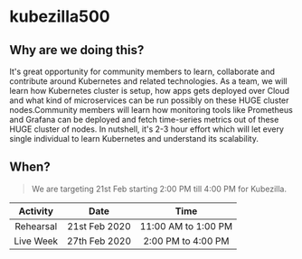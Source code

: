 # kubezilla500


## Why are we doing this?

It's great opportunity for community members to learn, collaborate and contribute around Kubernetes and related technologies. As a team, we will learn how Kubernetes cluster is setup, how apps gets deployed over Cloud and what kind of microservices can be run possibly on these HUGE cluster nodes.Community members will learn how monitoring tools like Prometheus and Grafana can be deployed and fetch time-series metrics out of these HUGE cluster of nodes. In nutshell, it's 2-3 hour effort which will let every single individual to learn Kubernetes and understand its scalability.

## When? 

> We are targeting 21st Feb starting 2:00 PM till 4:00 PM for Kubezilla. 

| Activity  |      Date      |        Time        |
| :-------: | :------------: | :----------------: |
| Rehearsal | 21st Feb 2020 | 11:00 AM to 1:00 PM |
| Live Week | 27th Feb 2020 | 2:00 PM to 4:00 PM |
